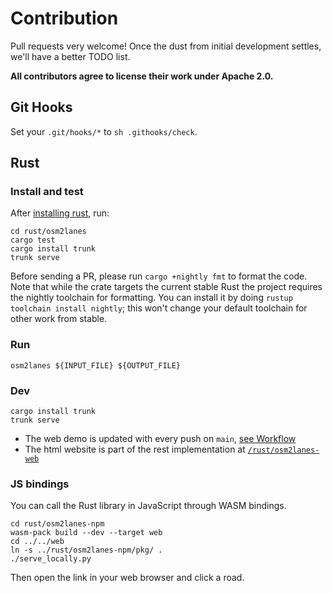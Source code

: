 # Contribution

Pull requests very welcome! Once the dust from initial development settles, we'll have a better TODO list. 

**All contributors agree to license their work under Apache 2.0.**

## Git Hooks

Set your `.git/hooks/*` to `sh .githooks/check`.

## Rust

### Install and test

After [installing rust](https://www.rust-lang.org/tools/install), run:

```shell
cd rust/osm2lanes
cargo test
cargo install trunk
trunk serve
```

Before sending a PR, please run `cargo +nightly fmt` to format the code.
Note that while the crate targets the current stable Rust
the project requires the nightly toolchain for formatting.
You can install it by doing `rustup toolchain install nightly`;
this won't change your default toolchain for other work from stable.

### Run

```shell
osm2lanes ${INPUT_FILE} ${OUTPUT_FILE}
```

### Dev

```shell
cargo install trunk
trunk serve
```

- The web demo is updated with every push on `main`, [see Workflow](./.github/workflows/web.yml)
- The html website is part of the rest implementation at [`/rust/osm2lanes-web` ](./rust/osm2lanes-web)

### JS bindings

You can call the Rust library in JavaScript through WASM bindings.

```shell
cd rust/osm2lanes-npm
wasm-pack build --dev --target web
cd ../../web
ln -s ../rust/osm2lanes-npm/pkg/ .
./serve_locally.py
```

Then open the link in your web browser and click a road.
